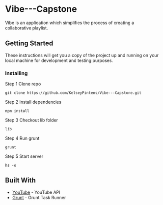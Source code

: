 # Vibe---Capstone

Vibe is an application which simplifies the process of creating a collaborative playlist.

## Getting Started

These instructions will get you a copy of the project up and running on your local machine for development and testing purposes.

### Installing

Step 1
Clone repo

```
git clone https://github.com/KelseyPintens/Vibe---Capstone.git
```

Step 2
Install dependencies

```
npm install
```

Step 3
Checkout lib folder

```
lib
```

Step 4
Run grunt

```
grunt
```

Step 5
Start server

```
hs -o
```

## Built With

* [YouTube](https://developers.google.com/youtube/) - YouTube API
* [Grunt](https://gruntjs.com/) - Grunt Task Runner
